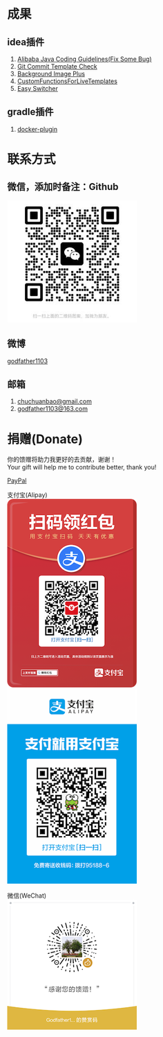 # 成果

## idea插件

1. [Alibaba Java Coding Guidelines​(Fix Some Bug)​](https://plugins.jetbrains.com/plugin/22381-alibaba-java-coding-guidelines-fix-some-bug-)
2. [Git Commit Template Check​](https://plugins.jetbrains.com/plugin/14822-git-commit-template-check)
3. [Background Image Plus](https://plugins.jetbrains.com/plugin/17512-background-image-plus)
4. [CustomFunctionsForLiveTemplates](https://plugins.jetbrains.com/plugin/22539-customfunctionsforlivetemplates)
5. [Easy Switcher](https://plugins.jetbrains.com/plugin/28009-easy-switcher)

## gradle插件

1. [docker-plugin](https://plugins.gradle.org/plugin/io.github.godfather1103.docker-plugin)

# 联系方式

## 微信，添加时备注：Github

![GR](pic/GR-300.jpg)

## 微博
[godfather1103](https://weibo.com/godfather1103)

## 邮箱

1. [chuchuanbao@gmail.com](mailto:chuchuanbao@gmail.com)
2. [godfather1103@163.com](mailto:godfather1103@163.com)

# 捐赠(Donate)

你的馈赠将助力我更好的去贡献，谢谢！  
Your gift will help me to contribute better, thank you!

[PayPal](https://paypal.me/godfather1103?locale.x=zh_XC)

支付宝(Alipay)  
![支付宝](pic/hb-300.png)
![支付宝](pic/Alipay-300.png)

微信(WeChat)  
![微信支付](pic/WeChat-300.png)
